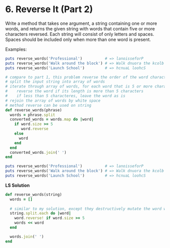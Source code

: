 # 6. Reverse It (Part 2)

Write a method that takes one argument, a string containing one or more words, and returns the given string with words that contain five or more characters reversed. Each string will consist of only letters and spaces. Spaces should be included only when more than one word is present.

Examples:

```ruby
puts reverse_words('Professional')          # => lanoisseforP
puts reverse_words('Walk around the block') # => Walk dnuora the kcolb
puts reverse_words('Launch School')         # => hcnuaL loohcS
```



```ruby
# compare to part 1, this problem reverse the order of the word character if the word is 5 or more characters in length
# split the input string into array of words
# iterate through array of words, for each word that is 5 or more character in length
#    reverse the word if its length is more than 5 characters
#    if less than 5 characteres, leave the word as is
# rejoin the array of words by white space
# method reverse can be used on string
def reverse_words(phrase)
  words = phrase.split
  converted_words = words.map do |word| 
    if word.size >= 5
       word.reverse
    else
      word
    end
  end
  converted_words.join(' ')
end

puts reverse_words('Professional')          # => lanoisseforP
puts reverse_words('Walk around the block') # => Walk dnuora the kcolb
puts reverse_words('Launch School')         # => hcnuaL loohcS
```

**LS Solution**

```ruby
def reverse_words(string)
  words = []
	
  # similar to my solution, except they destructively mutate the word when size is equal or greater than 5 and push the word into the array (I use map method)
  string.split.each do |word|
    word.reverse! if word.size >= 5
    words << word
  end

  words.join(' ')
end
```

